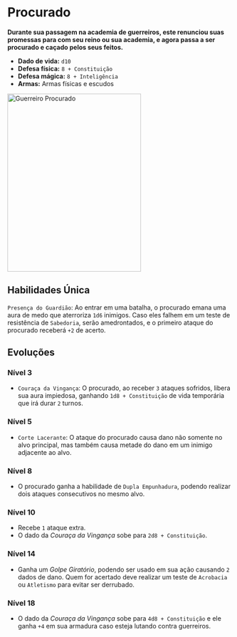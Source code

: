 # Procurado
**Durante sua passagem na academia de guerreiros, este renunciou suas promessas para com seu reino ou sua academia, e agora passa a ser procurado e caçado pelos seus feitos.**

- **Dado de vida:** `d10`
- **Defesa física:** `8 + Constituição`
- **Defesa mágica:** `8 + Inteligência`
- **Armas:** Armas físicas e escudos

<img src="" alt="Guerreiro Procurado" style="height: 400px; width:300px;"/>

## Habilidades Única
`Presença do Guardião`: Ao entrar em uma batalha, o procurado emana uma aura de medo que aterroriza `1d6` inimigos. Caso eles falhem em um teste de resistência de `Sabedoria`, serão amedrontados, e o primeiro ataque do procurado receberá `+2` de acerto.

## Evoluções
### Nível 3
- `Couraça da Vingança`: O procurado, ao receber `3` ataques sofridos, libera sua aura impiedosa, ganhando `1d8 + Constituição` de vida temporária que irá durar `2` turnos.

### Nível 5
- `Corte Lacerante`: O ataque do procurado causa dano não somente no alvo principal, mas também causa metade do dano em um inimigo adjacente ao alvo.

### Nível 8
- O procurado ganha a habilidade de `Dupla Empunhadura`, podendo realizar dois ataques consecutivos no mesmo alvo.

### Nível 10
- Recebe `1` ataque extra.
- O dado da *Couraça da Vingança* sobe para `2d8 + Constituição`.

### Nível 14
- Ganha um *Golpe Giratório*, podendo ser usado em sua ação causando `2` dados de dano. Quem for acertado deve realizar um teste de `Acrobacia` ou `Atletismo` para evitar ser derrubado.

### Nível 18
- O dado da *Couraça da Vingança* sobe para `4d8 + Constituição` e ele ganha `+4` em sua armadura caso esteja lutando contra guerreiros.
